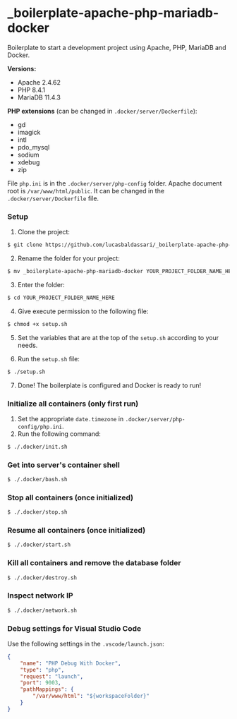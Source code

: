 # \_boilerplate-apache-php-mariadb-docker

Boilerplate to start a development project using Apache, PHP, MariaDB and Docker.

**Versions:**

-   Apache 2.4.62
-   PHP 8.4.1
-   MariaDB 11.4.3

**PHP extensions** (can be changed in `.docker/server/Dockerfile`):

-   gd
-   imagick
-   intl
-   pdo_mysql
-   sodium
-   xdebug
-   zip

File `php.ini` is in the `.docker/server/php-config` folder. Apache document root is `/var/www/html/public`. It can be changed in the `.docker/server/Dockerfile` file.

### Setup

1. Clone the project:

```sh
$ git clone https://github.com/lucasbaldassari/_boilerplate-apache-php-mariadb-docker.git
```

2. Rename the folder for your project:

```sh
$ mv _boilerplate-apache-php-mariadb-docker YOUR_PROJECT_FOLDER_NAME_HERE
```

3. Enter the folder:

```sh
$ cd YOUR_PROJECT_FOLDER_NAME_HERE
```

4. Give execute permission to the following file:

```sh
$ chmod +x setup.sh
```

5. Set the variables that are at the top of the `setup.sh` according to your needs.

6. Run the `setup.sh` file:

```sh
$ ./setup.sh
```

7. Done! The boilerplate is configured and Docker is ready to run!

### Initialize all containers (only first run)

1. Set the appropriate `date.timezone` in `.docker/server/php-config/php.ini`.
2. Run the following command:

```sh
$ ./.docker/init.sh
```

### Get into server's container shell

```sh
$ ./.docker/bash.sh
```

### Stop all containers (once initialized)

```sh
$ ./.docker/stop.sh
```

### Resume all containers (once initialized)

```sh
$ ./.docker/start.sh
```

### Kill all containers and remove the database folder

```sh
$ ./.docker/destroy.sh
```

### Inspect network IP

```sh
$ ./.docker/network.sh
```

### Debug settings for Visual Studio Code

Use the following settings in the `.vscode/launch.json`:

```json
{
    "name": "PHP Debug With Docker",
    "type": "php",
    "request": "launch",
    "port": 9003,
    "pathMappings": {
        "/var/www/html": "${workspaceFolder}"
    }
}
```
